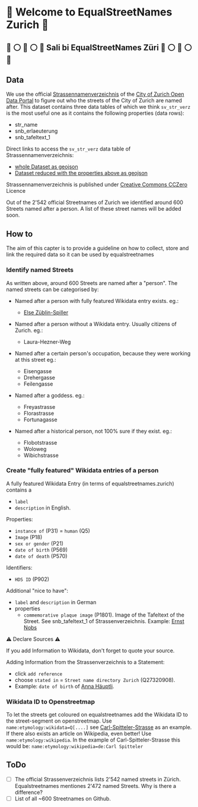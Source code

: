 # :blue_heart: Welcome to EqualStreetNames Zurich :blue_heart:
## :blue_heart: :white_circle: :blue_heart: :white_circle: :blue_heart: Sali bi EqualStreetNames Züri :blue_heart: :white_circle: :blue_heart: :white_circle: :blue_heart:

## Data
We use the official [Strassennamenverzeichnis](https://data.stadt-zuerich.ch/dataset/geo_strassennamenverzeichnis) of the [City of Zurich Open Data Portal](https://www.stadt-zuerich.ch/opendata) to figure out who the streets of the City of Zurich are named after.
This dataset contains three data tables of which we think `sv_str_verz` is the most useful one as it contains the following properties (data rows):
- str_name
- snb_erlaeuterung
- snb_tafeltext_1

Direct links to access the `sv_str_verz` data table of Strassennamenverzeichnis:
- [whole Dataset as geojson](https://www.ogd.stadt-zuerich.ch/wfs/geoportal/Strassennamenverzeichnis?service=WFS&version=1.1.0&request=GetFeature&outputFormat=GeoJSON&typename=sv_str_verz)
- [Dataset reduced with the properties above as geojson](https://www.ogd.stadt-zuerich.ch/wfs/geoportal/Strassennamenverzeichnis?service=WFS&version=1.1.0&request=GetFeature&outputFormat=GeoJSON&typename=sv_str_verz&propertyname=str_name,snb_erlaeuterung,snb_tafeltext_1)

Strassennamenverzeichnis is published under [Creative Commons CCZero](https://opendefinition.org/licenses/cc-zero/) Licence


Out of the 2'542 official Streetnames of Zurich we identified around 600 Streets named after a person. A list of these street names will be added soon.


## How to
The aim of this capter is to provide a guideline on how to collect, store and link the required data so it can be used by equalstreetnames

### Identify named Streets
As written above, around 600 Streets are named after a "person". The named streets can be categorised by:
* Named after a person with fully featured Wikidata entry exists. eg.:
  * [Else Züblin-Spiller](https://www.wikidata.org/wiki/Q1333744)

* Named after a person without a Wikidata entry. Usually citizens of Zurich. eg.:
  * Laura-Hezner-Weg
* Named after a certain person's occupation, because they were working at this street eg.:
  * Eisengasse
  * Drehergasse
  * Feilengasse
* Named after a goddess. eg.:
  * Freyastrasse
  * Florastrasse
  * Fortunagasse
* Named after a historical person, not 100% sure if they exist. eg.:
  * Flobotstrasse
  * Woloweg
  * Wibichstrasse


### Create "fully featured" Wikidata entries of a person
A fully featured Wikidata Entry (in terms of equalstreetnames.zurich) contains a 
* ```label```
* ```description```
in English.

Properties:
* ```instance of``` (P31) = ```human``` (Q5)
* ```Image``` (P18)
* ```sex or gender``` (P21)
* ```date of birth``` (P569)
* ```date of death``` (P570)

Identifiers:
* ```HDS ID``` (P902)

Additional "nice to have":
* ```label``` and ```description``` in German
* properties
  * ```commemorative plaque image``` (P1801). Image of the Tafeltext of the Street. See snb_tafeltext_1 of Strassenverzeichnis. Example: [Ernst Nobs](https://www.wikidata.org/wiki/Q115561)

:warning: Declare Sources :warning:

If you add Information to Wikidata, don't forget to quote your source.

Adding Information from the Strassenverzeichnis to a Statement:
* click ```add reference``` 
* choose ```stated in``` = ```Street name directory Zurich``` (Q27320908).
* Example: ```date of birth``` of [Anna Häuptli](https://www.wikidata.org/wiki/Q27323074).

### Wikidata ID to Openstreetmap
To let the streets get coloured on equalstreetnames add the Wikidata ID to the street-segment on openstreetmap.
Use ```name:etymology:wikidata=Q[....]``` see [Carl-Spitteler-Strasse](https://www.openstreetmap.org/way/15273002) as an example. If there also exists an article on Wikipedia, even better! Use ```name:etymology:wikipedia```. In the example of Carl-Spitteler-Strasse this would be: ```name:etymology:wikipedia=de:Carl Spitteler```


## ToDo
- [ ] The official Strassenverzeichnis lists 2'542 named streets in Zürich. Equalstreetnames mentiones 2'472 named Streets. Why is there a difference?
- [ ] List of all ~600 Streetnames on Github.
